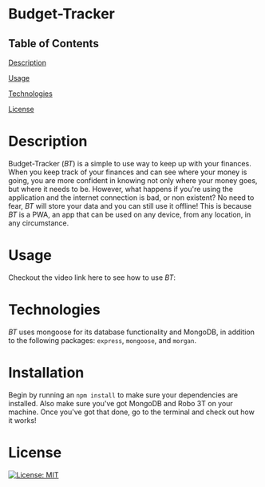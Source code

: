 # Budget-Tracker

## Table of Contents

[Description](https://github.com/preussenfahrer/workout-tracker#Description)

[Usage](https://github.com/preussenfahrer/workout-tracker#Usage)

[Technologies](https://github.com/preussenfahrer/workout-tracker#Technologies)

[License](https://github.com/preussenfahrer/workout-tracker#License)

# Description
Budget-Tracker (_BT_) is a simple to use way to keep up with your finances. When you keep track of your finances and can see where your money is going, you are more confident in knowing not only where your money goes, but where it needs to be. However, what happens if you're using the application and the internet connection is bad, or non existent? No need to fear, _BT_ will store your data and you can still use it offline! This is because _BT_ is a PWA, an app that can be used on any device, from any location, in any circumstance.
# Usage
Checkout the video link here to see how to use _BT_: 
# Technologies
_BT_ uses mongoose for its database functionality and MongoDB, in addition to the following packages: `express`, `mongoose`, and `morgan`.
# Installation
Begin by running an `npm install` to make sure your dependencies are installed. Also make sure you've got MongoDB and Robo 3T on your machine. Once you've got that done, go to the terminal and check out how it works!
# License
[![License: MIT](https://img.shields.io/badge/License-MIT-yellow.svg)](https://opensource.org/licenses/MIT)
